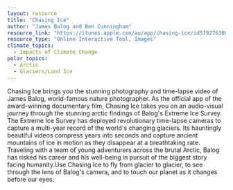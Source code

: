 ```yaml
---
layout: resource
title: "Chasing Ice"
author: "James Balog and Ben Cunningham"
resource_link: "https://itunes.apple.com/au/app/chasing-ice/id579276308?mt=8"
resource_type: "Online Interactive Tool, Images"
climate_topics:
  - Impacts of Climate Change
polar_topics:
  - Arctic
  - Glaciers/Land Ice
---
```


Chasing Ice brings you the stunning photography and time-lapse video of James Balog, world-famous nature photographer. As the official app of the award-winning documentary film, Chasing Ice takes you on an audio-visual journey through the stunning arctic findings of Balog's Extreme Ice Survey.  The Extreme Ice Survey has deployed revolutionary time-lapse cameras to capture a multi-year record of the world's changing glaciers. Its hauntingly beautiful videos compress years into seconds and capture ancient mountains of ice in motion as they disappear at a breathtaking rate. Traveling with a team of young adventurers across the brutal Arctic, Balog has risked his career and his well-being in pursuit of the biggest story facing humanity.Use Chasing Ice to fly from glacier to glacier, to see through the lens of Balog's camera, and to touch our planet as it changes before our eyes.